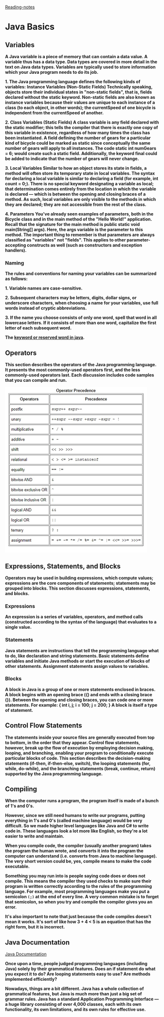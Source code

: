 [Reading-notes](https://odehyazan.github.io/reading-notes/)

# Java Basics

## Variables

**A Java variable is a piece of memory that can contain a data value. A variable thus has a data type. Data types are covered in more detail in the text on Java data types. Variables are typically used to store information which your Java program needs to do its job.**

**1. The Java programming language defines the following kinds of variables:**
**Instance Variables (Non-Static Fields) Technically speaking, objects store their individual states in "non-static fields", that is, fields declared without the static keyword. Non-static fields are also known as instance variables because their values are unique to each instance of a class (to each object, in other words); the currentSpeed of one bicycle is independent from the currentSpeed of another.**

**2. Class Variables (Static Fields) A class variable is any field declared with the static modifier; this tells the compiler that there is exactly one copy of this variable in existence, regardless of how many times the class has been instantiated. A field defining the number of gears for a particular kind of bicycle could be marked as static since conceptually the same number of gears will apply to all instances. The code static int numGears = 6; would create such a static field. Additionally, the keyword final could be added to indicate that the number of gears will never change.**

**3. Local Variables Similar to how an object stores its state in fields, a method will often store its temporary state in local variables. The syntax for declaring a local variable is similar to declaring a field (for example, int count = 0;). There is no special keyword designating a variable as local; that determination comes entirely from the location in which the variable is declared — which is between the opening and closing braces of a method. As such, local variables are only visible to the methods in which they are declared; they are not accessible from the rest of the class.**

**4. Parameters You've already seen examples of parameters, both in the Bicycle class and in the main method of the "Hello World!" application. Recall that the signature for the main method is public static void main(String[] args). Here, the args variable is the parameter to this method. The important thing to remember is that parameters are always classified as "variables" not "fields". This applies to other parameter-accepting constructs as well (such as constructors and exception handlers).**

### Naming

**The rules and conventions for naming your variables can be summarized as follows:**

**1. Variable names are case-sensitive.**

**2. Subsequent characters may be letters, digits, dollar signs, or underscore characters, when choosing a name for your variables, use full words instead of cryptic abbreviations.**

**3. If the name you choose consists of only one word, spell that word in all lowercase letters. If it consists of more than one word, capitalize the first letter of each subsequent word.**

**The [keyword or reserved word in java](https://docs.oracle.com/javase/tutorial/java/nutsandbolts/_keywords.html).**

## Operators

**This section describes the operators of the Java programming language. It presents the most commonly-used operators first, and the less commonly-used operators last. Each discussion includes code samples that you can compile and run.**

![Operators](../401img/operators.jpg)

## Expressions, Statements, and Blocks

**Operators may be used in building expressions, which compute values; expressions are the core components of statements; statements may be grouped into blocks. This section discusses expressions, statements, and blocks.**

### Expressions

**An expression is a series of variables, operators, and method calls (constructed according to the syntax of the language) that evaluates to a single value.**

### Statements

**Java statements are instructions that tell the programming language what to do, like declaration and string statements. Basic statements define variables and initiate Java methods or start the execution of blocks of other statements. Assignment statements assign values to variables.**

### Blocks

**A block in Java is a group of one or more statements enclosed in braces. A block begins with an opening brace ({) and ends with a closing brace (}). Between the opening and closing braces, you can code one or more statements. For example: { int i, j; i = 100; j = 200; } A block is itself a type of statement.**

## Control Flow Statements

**The statements inside your source files are generally executed from top to bottom, in the order that they appear. Control flow statements, however, break up the flow of execution by employing decision making, looping, and branching, enabling your program to conditionally execute particular blocks of code. This section describes the decision-making statements (if-then, if-then-else, switch), the looping statements (for, while, do-while), and the branching statements (break, continue, return) supported by the Java programming language.**

## Compiling

**When the computer runs a program, the program itself is made of a bunch of 1's and 0's.**

**However, since we still need humans to write our programs, putting everything in 1's and 0's (called machine language) would be very difficult. So we made higher level languages like Java and C# to write code in. These languages look a lot more like English, so they're a lot easier to write and maintain.**

**When you compile code, the compiler (usually another program) takes the program the human wrote, and converts it into the program the computer can understand (i.e. converts from Java to machine language). The very short version could be, yes, compile means to make the code executable.**

**Something you may run into is people saying code does or does not compile. This means the compiler they used checks to make sure their program is written correctly according to the rules of the programming language. For example, most programming languages make you put a semicolon `(;)` at the end of every line. A very common mistake is to forget that semicolon, so when you try and compile the compiler gives you an error.**

**It's also important to note that just because the code compiles doesn't mean it works. It's sort of like how 3 + 4 < 5 is an equation that has the right form, but it is incorrect.**

## Java Documentation

[Java Documentation](https://www.dummies.com/programming/java/making-sense-of-javas-api-documentation/)

**Once upon a time, people judged programming languages (including Java) solely by their grammatical features. Does an if statement do what you expect it to do? Are looping statements easy to use? Are methods implemented efficiently?**

**Nowadays, things are a bit different. Java has a whole collection of grammatical features, but Java is much more than just a big set of grammar rules. Java has a standard Application Programming Interface —a huge library consisting of over 4,000 classes, each with its own functionality, its own limitations, and its own rules for effective use.**


